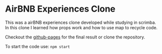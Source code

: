 # **AirBNB Experiences Clone**

This was a airBNB experiences clone developed while studying in scrimba.
In this clone I learned how props work and how to use map to recycle code.

Checkout the [github-pages](https://samuellucas21504.github.io/scrimba-airbnb-clone/) for the final result or clone the repository.

To start the code use: `npm start`
